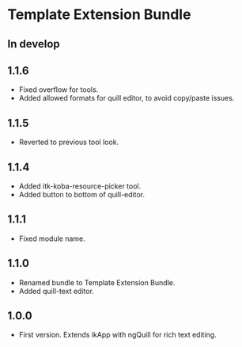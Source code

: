 # Template Extension Bundle

## In develop

## 1.1.6

* Fixed overflow for tools.
* Added allowed formats for quill editor, to avoid copy/paste issues.

## 1.1.5

* Reverted to previous tool look.

## 1.1.4

* Added itk-koba-resource-picker tool.
* Added button to bottom of quill-editor.

## 1.1.1

* Fixed module name.

## 1.1.0

* Renamed bundle to Template Extension Bundle.
* Added quill-text editor.

## 1.0.0

* First version. Extends ikApp with ngQuill for rich text editing.
